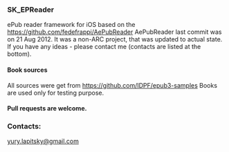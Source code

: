 ### SK_EPReader


ePub reader framework for iOS based on the https://github.com/fedefrappi/AePubReader
AePubReader last commit was on 21 Aug 2012. It was a non-ARC project, that was updated to actual state. If you have any ideas - please contact me (contacts are listed at the bottom).

#### Book sources

All sources were get from https://github.com/IDPF/epub3-samples
Books are used only for testing purpose.

#### Pull requests are welcome.

### Contacts:

yury.lapitsky@gmail.com

